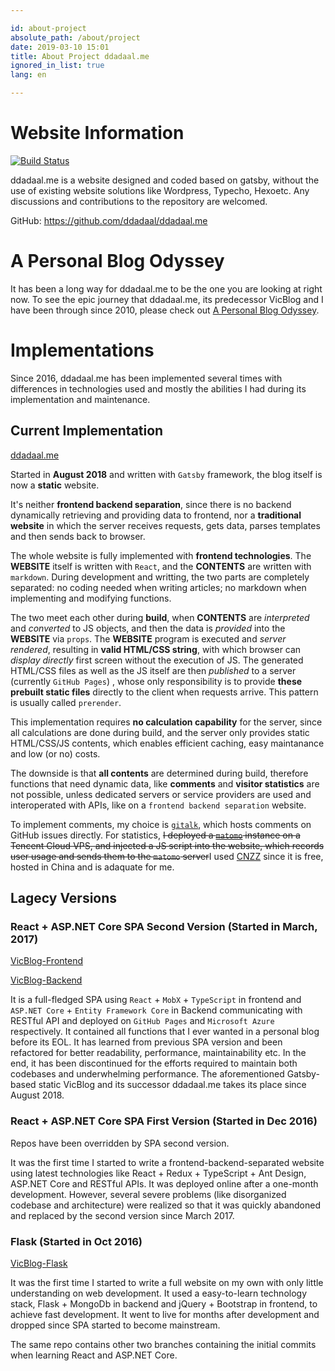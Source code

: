 ```yaml
---

id: about-project
absolute_path: /about/project
date: 2019-03-10 15:01
title: About Project ddadaal.me
ignored_in_list: true
lang: en

---
```


# Website Information

[![Build Status](https://travis-ci.org/ddadaal/ddadaal.me.svg?branch=master)](https://travis-ci.org/ddadaal/ddadaal.me)

ddadaal.me is a website designed and coded based on gatsby, without the use of existing website solutions like Wordpress, Typecho, Hexoetc. Any discussions and contributions to the repository are welcomed.


GitHub: https://github.com/ddadaal/ddadaal.me

# A Personal Blog Odyssey

It has been a long way for ddadaal.me to be the one you are looking at right now. To see the epic journey that ddadaal.me, its predecessor VicBlog and I have been through since 2010, please check out [A Personal Blog Odyssey](/about/odyssey/en).

# Implementations

Since 2016, ddadaal.me has been implemented several times with differences in technologies used and mostly the abilities I had during its implementation and maintenance.

## Current Implementation

[ddadaal.me](https://github.com/ddadaal/ddadaal.me)

Started in **August 2018** and written with `Gatsby` framework, the blog itself is now a **static** website.

It's neither **frontend backend separation**, since there is no backend dynamically retrieving and providing data to frontend, nor a **traditional website** in which the server receives requests, gets data, parses templates and then sends back to browser.

The whole website is fully implemented with **frontend technologies**. The **WEBSITE** itself is written with `React`, and the **CONTENTS** are written with `markdown`. During development and writting, the two parts are completely separated: no coding needed when writing articles; no markdown when implementing and modifying functions.

The two meet each other during **build**, when **CONTENTS** are *interpreted* and *converted* to JS objects, and then the data is *provided* into the **WEBSITE** via `props`. The **WEBSITE** program is executed and *server rendered*, resulting in **valid HTML/CSS string**, with which browser can *display directly* first screen without the execution of JS. The generated HTML/CSS files as well as the JS itself are then *published* to a server (currently `GitHub Pages`) , whose only responsibility is to provide **these prebuilt static files** directly to the client when requests arrive. This pattern is usually called `prerender`.

This implementation requires **no calculation capability** for the server, since all calculations are done during build, and the server only provides static HTML/CSS/JS contents, which enables efficient caching, easy maintanance and low (or no) costs.

The downside is that **all contents** are determined during build, therefore functions that need dynamic data, like **comments** and **visitor statistics** are not possible, unless dedicated servers or service providers are used and interoperated with APIs, like on a `frontend backend separation` website.

To implement comments, my choice is [`gitalk`](https://github.com/gitalk/gitalk), which hosts comments on GitHub issues directly. For statistics, ~~I deployed a [`matomo`](https://matomo.org/) instance on a Tencent Cloud VPS, and injected a JS script into the website, which records user usage and sends them to the `matomo` server~~I used [CNZZ](https://web.umeng.com/main.php?c=user&a=index) since it is free, hosted in China and is adaquate for me.

## Lagecy Versions

### React + ASP.NET Core SPA Second Version (Started in March, 2017)

[VicBlog-Frontend](https://github.com/ddadaal/VicBlog-Frontend)

[VicBlog-Backend](https://github.com/ddadaal/VicBlog-Backend)

It is a full-fledged SPA using `React` + `MobX` + `TypeScript` in frontend and `ASP.NET Core` + `Entity Framework Core` in Backend communicating with RESTful API and deployed on `GitHub Pages` and `Microsoft Azure` respectively. It contained all functions that I ever wanted in a personal blog before its EOL. It has learned from previous SPA version and been refactored for better readability, performance, maintainability etc. In the end, it has been discontinued for the efforts required to maintain both codebases and underwhelming performance. The aforementioned Gatsby-based static VicBlog and its successor ddadaal.me takes its place since August 2018.

### React + ASP.NET Core SPA First Version (Started in Dec 2016)

Repos have been overridden by SPA second version.

It was the first time I started to write a frontend-backend-separated website using latest technologies like React + Redux + TypeScript + Ant Design, ASP.NET Core and RESTful APIs. It was deployed online after a one-month development. However, several severe problems (like disorganized codebase and architecture) were realized so that it was quickly abandoned and replaced by the second version since March 2017.

### Flask (Started in Oct 2016)

[VicBlog-Flask](https://github.com/ddadaal/VicBlog-Flask)

It was the first time I started to write a full website on my own with only little understanding on web development. It used a easy-to-learn technology stack, Flask + MongoDb in backend and jQuery + Bootstrap in frontend, to achieve fast development. It went to live for months after development and dropped since SPA started to become mainstream.

The same repo contains other two branches containing the initial commits when learning React and ASP.NET Core.
